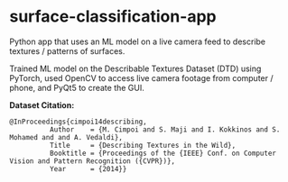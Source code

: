 # surface-classification-app
Python app that uses an ML model on a live camera feed to describe textures / patterns of surfaces.

Trained ML model on the Describable Textures Dataset (DTD) using PyTorch, used OpenCV to access live camera footage from computer / phone, and PyQt5 to create the GUI.


**Dataset Citation:**
```
@InProceedings{cimpoi14describing,
	      Author    = {M. Cimpoi and S. Maji and I. Kokkinos and S. Mohamed and and A. Vedaldi},
	      Title     = {Describing Textures in the Wild},
	      Booktitle = {Proceedings of the {IEEE} Conf. on Computer Vision and Pattern Recognition ({CVPR})},
	      Year      = {2014}}
```
